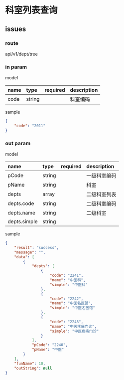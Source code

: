# 科室列表查询

## issues

<span style="color:red">
</span>

### route

api/v1/dept/tree

### in param

model

|name|type|required|description|
|:-|:-|:-:|:-|
|code|string||科室编码|

sample

```json
{
    "code": "2011"
}
```

### out param

model

|name|type|required|description|
|:-|:-|:-:|:-|
|pCode|string||一级科室编码|
|pName|string||科室|
|depts|array||二级科室列表|
|depts.code|string||二级科室编码|
|depts.name|string||二级科室|
|depts.simple|string|||

sample

```json
{
    "result": "success",
    "message": "",
    "data": [
        {
            "depts": [
                {
                    "code": "2241",
                    "name": "中医科",
                    "simple": "中医科"
                },
                {
                    "code": "2242",
                    "name": "中医名医馆",
                    "simple": "中医名医馆"
                },
                {
                    "code": "2243",
                    "name": "中医疼痛门诊",
                    "simple": "中医疼痛门诊"
                }
            ],
            "pCode": "2240",
            "pName": "中医"
        }
    ],
    "funName": 10,
    "outString": null
}
```